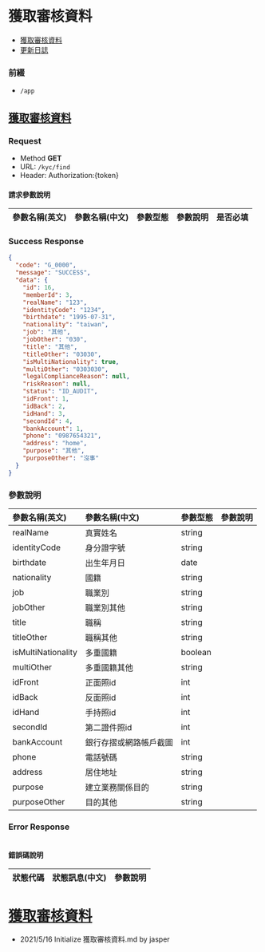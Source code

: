 # 獲取審核資料

* [獲取審核資料](#獲取審核資料)
* [更新日誌](#更新日誌)

### 前綴
- ```/app```

## [獲取審核資料](#獲取審核資料)
### Request
- Method **GET**
- URL: ```/kyc/find```
- Header: Authorization:{token}


#### 請求參數說明
|參數名稱(英文)|參數名稱(中文)|參數型態|參數說明|是否必填|
|:--|:--|:--|:--|:--|

### Success Response

```json
{
  "code": "G_0000",
  "message": "SUCCESS",
  "data": {
    "id": 16,
    "memberId": 3,
    "realName": "123",
    "identityCode": "1234",
    "birthdate": "1995-07-31",
    "nationality": "taiwan",
    "job": "其他",
    "jobOther": "030",
    "title": "其他",
    "titleOther": "03030",
    "isMultiNationality": true,
    "multiOther": "0303030",
    "legalComplianceReason": null,
    "riskReason": null,
    "status": "ID_AUDIT",
    "idFront": 1,
    "idBack": 2,
    "idHand": 3,
    "secondId": 4,
    "bankAccount": 1,
    "phone": "0987654321",
    "address": "home",
    "purpose": "其他",
    "purposeOther": "沒事"
  }
}
```

### 參數說明
|參數名稱(英文)|參數名稱(中文)|參數型態|參數說明|
|:--|:--|:--|:--|
|realName|真實姓名|string||
|identityCode|身分證字號|string||
|birthdate|出生年月日|date||
|nationality|國籍|string||
|job|職業別|string||
|jobOther|職業別其他|string||
|title|職稱|string||
|titleOther|職稱其他|string||
|isMultiNationality|多重國籍|boolean||
|multiOther|多重國籍其他|string||
|idFront|正面照id|int||
|idBack|反面照id|int||
|idHand|手持照id|int||
|secondId|第二證件照id|int||
|bankAccount|銀行存摺或網路帳戶截圖|int||
|phone|電話號碼|string||
|address|居住地址|string||
|purpose|建立業務關係目的|string||
|purposeOther|目的其他|string||

### Error Response

```
```

#### 錯誤碼說明
|狀態代碼|狀態訊息(中文)|參數說明|
|:--|:--|:--|


# [獲取審核資料](#獲取審核資料)
- 2021/5/16 Initialize 獲取審核資料.md by jasper
